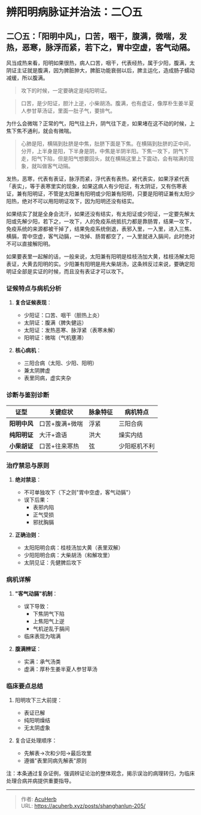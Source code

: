 # 辨阳明病脉证并治法：二〇五


## 二〇五：「阳明中风」，口苦，咽干，腹满，微喘，发热，恶寒，脉浮而紧，若下之，胃中空虚，客气动隔。

<!--more-->

风当成热来看，阳明如果很热，病人口苦，咽干，代表经热，属于少阳，腹满，太阴证主证就是腹满，因为脾脏肿大，脾脏功能衰弱以后，脾主运化，造成肠子蠕动减缓，所以腹满。

> 攻下的时候，一定要确定是纯阳明证。

> 口苦，是少阳证，胆汁上逆，小柴胡汤。腹满，也有虚证，像厚朴生姜半夏人参甘草汤证，里面一肚子气，要排气。

为什么会微喘？正常的气，阳气往上升，阴气往下走，如果堵在这不动的时候，上焦下焦不通利，就会有微喘。

> 心肺是阳，横隔到肚脐是中焦，肚脐下面是下焦。在横隔到肚脐的正中间，分开，上半身是阳，下半身是阴，中焦是半阴半阳。下焦一攻下，阴气下走，阳气下陷，但是阳气想要回头，就在横隔这里上下震动，会有喘满的现象，就叫做客气动隔。

发热，恶寒，代表有表证，脉浮而紧，浮代表有表热，紧代表实，如果浮紧代表「表实」，等于表寒里实的现象，如果这病人有少阳证，有太阴证，又有伤寒表证，兼有阳明证，不管是太阳兼有阳明或少阳兼有阳明，只要是阳明证兼有太阳少阳热，绝对不可以用阳明证攻下，因为阳明还没有结实。

如果结实了就是全身会流汗，如果还没有结实，有太阳证或少阳证，一定要先解太阳或先解少阳，若下之，一攻下，人的免疫系统抵抗力都是靠肠胃，结果一攻下，免疫系统的来源都被干掉了，结果免疫系统倒退，表邪入里，一入里，进入三焦、横膈，胃中空虚，客气动膈，一攻掉、肠胃都空了，一入里就进入膈间，此时绝对不可以直接解阳明。

如果要表里一起解的话，一般来说，太阳兼有阳明是桂枝汤加大黄，桂枝汤解太阳表证，大黄去阳明的实。少阳兼有阳明是用大柴胡汤，这条辨反过来说，要确定阳明证全部是实证的时候，而且没有表证才可以攻下。

### 证候特点与病机分析
1. **复合证候表现**：
   - 少阳证：口苦、咽干（胆热上炎）
   - 太阴证：腹满（脾失健运）
   - 太阳证：发热恶寒、脉浮紧（表寒未解）
   - 阳明证：微喘（气机壅滞）

2. **核心病机**：
   - 三阳合病（太阳、少阳、阳明）
   - 兼太阴脾虚
   - 表里同病，虚实夹杂

### 诊断与鉴别诊断
| 证型 | 关键症状 | 脉象特征 | 病机特点 |
|------|----------|----------|----------|
| **阳明中风** | 口苦+腹满+微喘 | 浮紧 | 三阳合病 |
| **纯阳明证** | 大汗+谵语 | 洪大 | 燥实内结 |
| **小柴胡证** | 口苦+往来寒热 | 弦 | 少阳枢机不利 |

### 治疗禁忌与原则
1. **绝对禁忌**：
   - 不可单独攻下（下之则"胃中空虚，客气动膈"）
   - 误下后果：
     * 表邪内陷
     * 正气受损
     * 邪扰胸膈

2. **正确治则**：
   - 太阳阳明合病：桂枝汤加大黄（表里双解）
   - 少阳阳明合病：大柴胡汤（和解攻里）
   - 太阴见证：先健脾后攻下

### 病机详解
1. **"客气动膈"机制**：
   - 误下导致：
     * 下焦阴气下陷
     * 上焦阳气上逆
     * 气机逆乱于膈间
   - 临床表现为喘满

2. **腹满辨证**：
   - 实满：承气汤类
   - 虚满：厚朴生姜半夏人参甘草汤

### 临床要点总结
1. 阳明攻下三大前提：
   - 表证已解
   - 纯阳明燥结
   - 无太阴虚象

2. 复合证处理顺序：
   - 先解表→次和少阳→最后攻里
   - 遵循"表里同病先解表"原则

注：本条通过复杂证例，强调辨证论治的整体观念，揭示误治的病理转归，为临床处理合病并病提供重要指导。

---

> 作者: [AcuHerb](https://acuherb.xyz)  
> URL: https://acuherb.xyz/posts/shanghanlun-205/  

